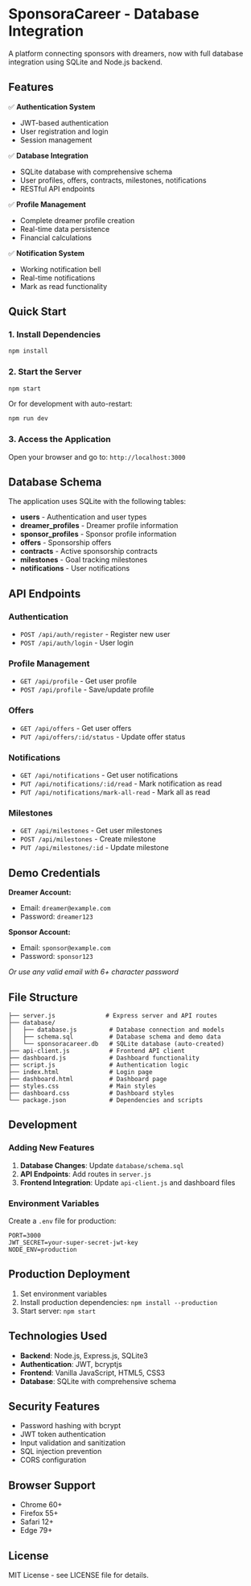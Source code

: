 # SponsoraCareer - Database Integration

A platform connecting sponsors with dreamers, now with full database integration using SQLite and Node.js backend.

## Features

✅ **Authentication System**

- JWT-based authentication
- User registration and login
- Session management

✅ **Database Integration**

- SQLite database with comprehensive schema
- User profiles, offers, contracts, milestones, notifications
- RESTful API endpoints

✅ **Profile Management**

- Complete dreamer profile creation
- Real-time data persistence
- Financial calculations

✅ **Notification System**

- Working notification bell
- Real-time notifications
- Mark as read functionality

## Quick Start

### 1. Install Dependencies

```bash
npm install
```

### 2. Start the Server

```bash
npm start
```

Or for development with auto-restart:

```bash
npm run dev
```

### 3. Access the Application

Open your browser and go to: `http://localhost:3000`

## Database Schema

The application uses SQLite with the following tables:

- **users** - Authentication and user types
- **dreamer_profiles** - Dreamer profile information
- **sponsor_profiles** - Sponsor profile information
- **offers** - Sponsorship offers
- **contracts** - Active sponsorship contracts
- **milestones** - Goal tracking milestones
- **notifications** - User notifications

## API Endpoints

### Authentication

- `POST /api/auth/register` - Register new user
- `POST /api/auth/login` - User login

### Profile Management

- `GET /api/profile` - Get user profile
- `POST /api/profile` - Save/update profile

### Offers

- `GET /api/offers` - Get user offers
- `PUT /api/offers/:id/status` - Update offer status

### Notifications

- `GET /api/notifications` - Get user notifications
- `PUT /api/notifications/:id/read` - Mark notification as read
- `PUT /api/notifications/mark-all-read` - Mark all as read

### Milestones

- `GET /api/milestones` - Get user milestones
- `POST /api/milestones` - Create milestone
- `PUT /api/milestones/:id` - Update milestone

## Demo Credentials

**Dreamer Account:**

- Email: `dreamer@example.com`
- Password: `dreamer123`

**Sponsor Account:**

- Email: `sponsor@example.com`
- Password: `sponsor123`

_Or use any valid email with 6+ character password_

## File Structure

```
├── server.js              # Express server and API routes
├── database/
│   ├── database.js         # Database connection and models
│   ├── schema.sql          # Database schema and demo data
│   └── sponsoracareer.db   # SQLite database (auto-created)
├── api-client.js           # Frontend API client
├── dashboard.js            # Dashboard functionality
├── script.js               # Authentication logic
├── index.html              # Login page
├── dashboard.html          # Dashboard page
├── styles.css              # Main styles
├── dashboard.css           # Dashboard styles
└── package.json            # Dependencies and scripts
```

## Development

### Adding New Features

1. **Database Changes**: Update `database/schema.sql`
2. **API Endpoints**: Add routes in `server.js`
3. **Frontend Integration**: Update `api-client.js` and dashboard files

### Environment Variables

Create a `.env` file for production:

```env
PORT=3000
JWT_SECRET=your-super-secret-jwt-key
NODE_ENV=production
```

## Production Deployment

1. Set environment variables
2. Install production dependencies: `npm install --production`
3. Start server: `npm start`

## Technologies Used

- **Backend**: Node.js, Express.js, SQLite3
- **Authentication**: JWT, bcryptjs
- **Frontend**: Vanilla JavaScript, HTML5, CSS3
- **Database**: SQLite with comprehensive schema

## Security Features

- Password hashing with bcrypt
- JWT token authentication
- Input validation and sanitization
- SQL injection prevention
- CORS configuration

## Browser Support

- Chrome 60+
- Firefox 55+
- Safari 12+
- Edge 79+

## License

MIT License - see LICENSE file for details.
